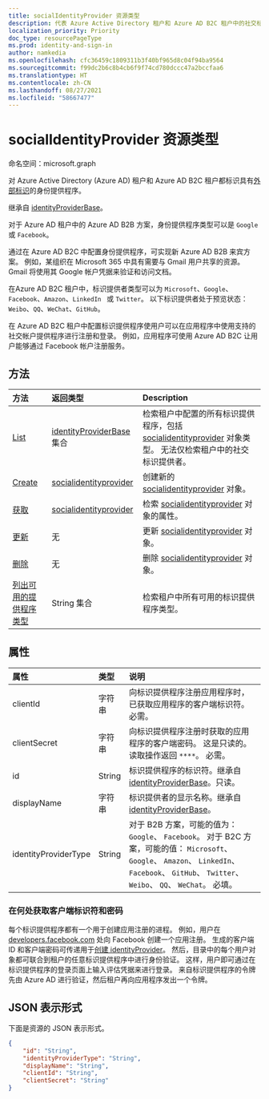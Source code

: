 ```yaml
---
title: socialIdentityProvider 资源类型
description: 代表 Azure Active Directory 租户和 Azure AD B2C 租户中的社交标识提供程序。
localization_priority: Priority
doc_type: resourcePageType
ms.prod: identity-and-sign-in
author: namkedia
ms.openlocfilehash: cfc36459c1809311b3f40bf965d8c04f94ba9564
ms.sourcegitcommit: f99dc2b6c8b4cb6f9f74cd780dccc47a2bccfaa6
ms.translationtype: HT
ms.contentlocale: zh-CN
ms.lasthandoff: 08/27/2021
ms.locfileid: "58667477"
---
```

# <a name="socialidentityprovider-resource-type"></a>socialIdentityProvider 资源类型
命名空间：microsoft.graph

对 Azure Active Directory (Azure AD) 租户和 Azure AD B2C 租户都标识具有[外部标识](/azure/active-directory/external-identities/)的身份提供程序。

继承自 [identityProviderBase](../resources/identityproviderbase.md)。

对于 Azure AD 租户中的 Azure AD B2B 方案，身份提供程序类型可以是 `Google` 或 `Facebook`。

通过在 Azure AD B2C 中配置身份提供程序，可实现新 Azure AD B2B 来宾方案。 例如，某组织在 Microsoft 365 中具有需要与 Gmail 用户共享的资源。 Gmail 将使用其 Google 帐户凭据来验证和访问文档。

在Azure AD B2C 租户中，标识提供者类型可以为 `Microsoft`、`Google`、`Facebook`、`Amazon`、`LinkedIn ` 或 `Twitter`。 以下标识提供者处于预览状态：`Weibo`、`QQ`、`WeChat`、`GitHub`。

在 Azure AD B2C 租户中配置标识提供程序使用户可以在应用程序中使用支持的社交帐户提供程序进行注册和登录。 例如，应用程序可使用 Azure AD B2C 让用户能够通过 Facebook 帐户注册服务。

## <a name="methods"></a>方法

| 方法       | 返回类型  |Description|
|:---------------|:--------|:----------|
|[List](../api/identitycontainer-list-identityproviders.md)|[identityProviderBase](../resources/identityproviderbase.md) 集合|检索租户中配置的所有标识提供程序，包括 [socialidentityprovider](../resources/socialidentityprovider.md) 对象类型。 无法仅检索租户中的社交标识提供者。|
|[Create](../api/identitycontainer-post-identityproviders.md)|[socialidentityprovider](../resources/socialidentityprovider.md) |创建新的 [socialidentityprovider](../resources/socialidentityprovider.md) 对象。|
|[获取](../api/identityproviderbase-get.md) |[socialidentityprovider](../resources/socialidentityprovider.md) |检索 [socialidentityprovider](../resources/socialidentityprovider.md) 对象的属性。|
|[更新](../api/identityproviderbase-update.md)|无|更新 [socialidentityprovider](../resources/socialidentityprovider.md) 对象。|
|[删除](../api/identityproviderbase-delete.md)|无|删除 [socialidentityprovider](../resources/socialidentityprovider.md) 对象。|
|[列出可用的提供程序类型](../api/identityproviderbase-availableprovidertypes.md)|String 集合|检索租户中所有可用的标识提供程序类型。|

## <a name="properties"></a>属性

|属性|类型|说明|
|:---------------|:--------|:----------|
|clientId|字符串|向标识提供程序注册应用程序时，已获取应用程序的客户端标识符。必需。|
|clientSecret|字符串|向标识提供程序注册时获取的应用程序的客户端密码。 这是只读的。 读取操作返回 `****`。 必需。|
|id|String|标识提供程序的标识符。继承自 [identityProviderBase](../resources/identityproviderbase.md)。只读。|
|displayName|字符串|标识提供者的显示名称。继承自 [identityProviderBase](../resources/identityproviderbase.md)。|
|identityProviderType|String|对于 B2B 方案，可能的值为： `Google`、 `Facebook`。 对于 B2C 方案，可能的值： `Microsoft`、 `Google`、 `Amazon`、 `LinkedIn`、 `Facebook`、 `GitHub`、 `Twitter`、 `Weibo`、 `QQ`、 `WeChat`。 必填。|

### <a name="where-to-get-the-client-identifier-and-secret"></a>在何处获取客户端标识符和密码

每个标识提供程序都有一个用于创建应用注册的进程。 例如，用户在 [developers.facebook.com](https://developers.facebook.com/) 处向 Facebook 创建一个应用注册。 生成的客户端 ID 和客户端密码可传递用于[创建 identityProvider](../api/identitycontainer-post-identityproviders.md)。 然后，目录中的每个用户对象都可联合到租户的任意标识提供程序中进行身份验证。 这样，用户即可通过在标识提供程序的登录页面上输入评估凭据来进行登录。 来自标识提供程序的令牌先由 Azure AD 进行验证，然后租户再向应用程序发出一个令牌。

## <a name="json-representation"></a>JSON 表示形式

下面是资源的 JSON 表示形式。

<!-- {
  "blockType": "resource",
  "@odata.type": "microsoft.graph.socialIdentityProvider"
} -->

```json
{
    "id": "String",
    "identityProviderType": "String",
    "displayName": "String",
    "clientId": "String",
    "clientSecret": "String"
}
```

<!-- uuid: 8fcb5dbc-d5aa-4681-8e31-b001d5168d79
2015-10-25 14:57:30 UTC -->
<!--
{
  "type": "#page.annotation",
 "description": "socialIdentityProvider",
  "keywords": "",
  "section": "documentation",
  "tocPath": "",
  "suppressions": []
}
-->
